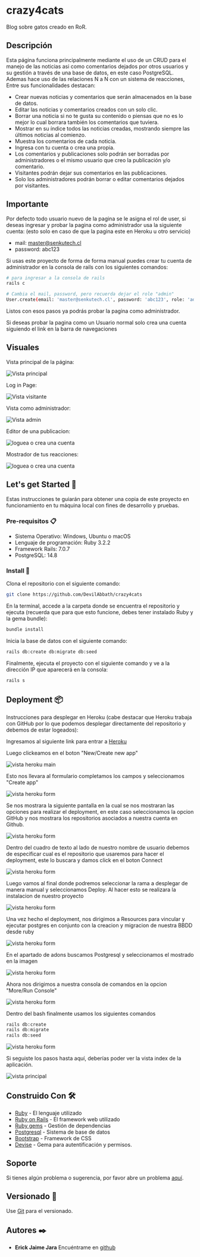 # crazy4cats

Blog sobre gatos creado en RoR.

## Descripción

Esta página funciona principalmente mediante el uso de un CRUD para el manejo de las noticias asi como comentarios dejados por otros usuarios y su gestión a través de una base de datos, en este caso PostgreSQL. Ademas hace uso de las relaciones N a N con un sistema de reacciones,  Entre sus funcionalidades destacan:

- Crear nuevas noticias y comentarios que serán almacenados en la base de datos.
- Editar las noticias y comentarios creados con un solo clic.
- Borrar una noticia si no te gusta su contenido o piensas que no es lo mejor lo cual borrara también los comentarios que tuviera.
- Mostrar en su índice todos las noticias creadas, mostrando siempre las últimos noticias al comienzo.
- Muestra los comentarios de cada noticia.
- Ingresa con tu cuenta o crea una propia.
- Los comentarios y publicaciones solo podrán ser borradas por administradores o el mismo usuario que creo la publicación y/o comentario.
- Visitantes podrán dejar sus comentarios en las publicaciones.
- Solo los administradores podrán borrar o editar comentarios dejados por visitantes.

## Importante

Por defecto todo usuario nuevo de la pagina se le asigna el rol de user, si deseas ingresar y probar la pagina como administrador usa la siguiente cuenta: (esto solo en caso de que la pagina este en Heroku u otro servicio)

- mail: <master@senkutech.cl>
- password: abc123

Si usas este proyecto de forma de forma manual puedes crear tu cuenta de administrador en la consola de rails con los siguientes comandos:

```bash
# para ingresar a la consola de rails
rails c

# Cambia el mail, password, pero recuerda dejar el role "admin"
User.create(email: 'master@senkutech.cl', password: 'abc123', role: 'admin')
```

Listos con esos pasos ya podrás probar la pagina como administrador.

Si deseas probar la pagina como un Usuario normal solo crea una cuenta siguiendo el link en la barra de navegaciones

## Visuales

Vista principal de la página:

![Vista principal](/public/1.png)

Log in Page:

![Vista visitante](/public/2.png)

Vista como administrador:

![Vista admin](/public/3.png)

Editor de una publicacion:

![loguea o crea una cuenta](/public/4.png)

Mostrador de tus reacciones:

![loguea o crea una cuenta](/public/5.png)

## Let's get Started 🚀

Estas instrucciones te guiarán para obtener una copia de este proyecto en funcionamiento en tu máquina local con fines de desarrollo y pruebas.

### Pre-requisitos 📋

- Sistema Operativo: Windows, Ubuntu o macOS
- Lenguaje de programación: Ruby 3.2.2
- Framework Rails: 7.0.7
- PostgreSQL: 14.8

### Install 🔧

Clona el repositorio con el siguiente comando:

```bash
git clone https://github.com/DevilAbbath/crazy4cats
```

En la terminal, accede a la carpeta donde se encuentra el repositorio y ejecuta (recuerda que para que esto funcione, debes tener instalado Ruby y la gema bundle):

```bash
bundle install
```

Inicia la base de datos con el siguiente comando:

```bash
rails db:create db:migrate db:seed
```

Finalmente, ejecuta el proyecto con el siguiente comando y ve a la dirección IP que aparecerá en la consola:

```bash
rails s
```

## Deployment 📦

Instrucciones para desplegar en Heroku (cabe destacar que Heroku trabaja con GitHub por lo que podemos desplegar directamente del repositorio y debemos de estar logeados):

Ingresamos al siguiente link para entrar a [Heroku](https://devcenter.heroku.com/articles/heroku-cli#install-the-heroku-cli)

Luego clickeamos en el boton "New/Create new app"

![vista heroku main](/public/h1.png)

Esto nos llevara al formulario completamos los campos y seleccionamos "Create app"

![vista heroku form](/public/h2.png)

Se nos mostrara la siguiente pantalla en la cual se nos mostraran las opciones para realizar el deployment, en este caso seleccionamos la opcion GitHub y nos mostrara los repositorios asociados a nuestra cuenta en Github.

![vista heroku form](/public/h3.png)

Dentro del cuadro de texto al lado de nuestro nombre de usuario debemos de especificar cual es el repositorio que usaremos para hacer el deployment, este lo buscara y damos click en el boton Connect

![vista heroku form](/public/h4.png)

Luego vamos al final donde podremos seleccionar la rama a desplegar de manera manual y seleccionamos Deploy. Al hacer esto se realizara la instalacion de nuestro proyecto

![vista heroku form](/public/h5.png)

Una vez hecho el deployment, nos dirigimos a Resources para vincular y ejecutar postgres en conjunto con la creacion y migracion de nuestra BBDD desde ruby

![vista heroku form](/public/h6.png)

En el apartado de adons buscamos Postgresql y seleccionamos el mostrado en la imagen

![vista heroku form](/public/h7.png)

Ahora nos dirigimos a nuestra consola de comandos en la opcion "More/Run Console"

![vista heroku form](/public/h8.png)

Dentro del bash finalmente usamos los siguientes comandos

```bash
rails db:create
rails db:migrate
rails db:seed
```
![vista heroku form](/public/h9.png)

Si seguiste los pasos hasta aquí, deberías poder ver la vista index de la aplicación.

![vista principal](/public/1.png)

## Construido Con 🛠️

- [Ruby](https://www.ruby-lang.org/es/) - El lenguaje utilizado
- [Ruby on Rails](https://rubyonrails.org) - El framework web utilizado
- [Ruby gems](https://rubygems.org) - Gestión de dependencias
- [Postgresql](https://www.postgresql.org) - Sistema de base de datos
- [Bootstrap](https://getbootstrap.com/) - Framework de CSS
- [Devise](https://github.com/heartcombo/devise) - Gema para autentificación y permisos.

## Soporte

Si tienes algún problema o sugerencia, por favor abre un problema [aquí](https://github.com/DevilAbbath/crazy4cats/issues).

## Versionado 📌

Use [Git](https://git-scm.com) para el versionado.

## Autores ✒️

- **Erick Jaime Jara** Encuéntrame en [github](https://github.com/DevilAbbath)
